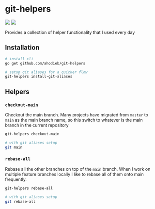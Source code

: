 # git-helpers 

![](https://img.shields.io/badge/version-v0.0.2%20(beta)-green?style=for-the-badge)
![](https://img.shields.io/badge/WARNING-can%20damage%20your%20git%20history-red?style=for-the-badge)

Provides a collection of helper functionality that I used every day

## Installation

```bash
# install cli
go get github.com/ahodieb/git-helpers

# setup git aliases for a quicker flow
git-helpers install-git-aliases
```

## Helpers 

### `checkout-main`
Checkout the main branch. 
Many projects have migrated from `master` to `main` as the main branch name, so this switch to whatever is the main branch in the current repository

```bash
git-helpers checkout-main

# with git aliases setup
git main
```

### `rebase-all`
Rebase all the other branches on top of the `main` branch. 
When I work on multiple feature branches locally I like to rebase all of them onto main frequently.

```bash
git-helpers rebase-all

# with git aliases setup
git rebase-all
```

